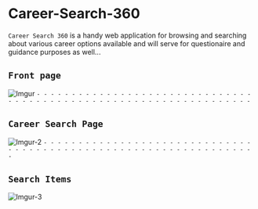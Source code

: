 # Career-Search-360
`Career Search 360` is a handy web application for browsing and searching about various career options available and will serve for questionaire and guidance purposes as well...


## `Front page`
![Imgur](https://imgur.com/wbAaHk7.jpg)
`- - - - - - - - - - - - - - - - - - - - - - - - - - - - - - - - - - - - - - - - - - - - - - - - - - - - - - - - - - - - - - - - - - `
## `Career Search Page` 
![Imgur-2](https://imgur.com/ne7QXyR.jpg)
`- - - - - - - - - - - - - - - - - - - - - - - - - - - - - - - - - - - - - - - - - - - - - - - - - - - - - - - - - - - - - - - - - - `
## `Search Items`
![Imgur-3](https://imgur.com/dwigX8M.jpg)
